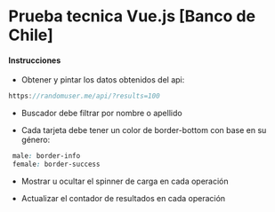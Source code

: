 # Prueba tecnica Vue.js [Banco de Chile]

#### Instrucciones

- Obtener y pintar los datos obtenidos del api:

```js
https://randomuser.me/api/?results=100
```

- Buscador debe filtrar por nombre o apellido

- Cada tarjeta debe tener un color de border-bottom con base en su género:

```css
 male: border-info
 female: border-success
```

- Mostrar u ocultar el spinner de carga en cada operación

- Actualizar el contador de resultados en cada operación
